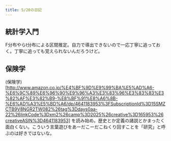 ```yaml
---
title: 5/20の日記
---
```


## 統計学入門

F分布やらt分布による区間推定。自力で導出できないので一応丁寧に追っておく。丁寧に追っても覚えられないんだろうけど。

## 保険学

(保険学)[http://www.amazon.co.jp/%E4%BF%9D%E9%99%BA%E5%AD%A6-%E6%9C%89%E6%96%90%E9%96%A3%E3%83%96%E3%83%83%E3%82%AF%E3%82%B9-%E8%BF%91%E8%A6%8B-%E6%AD%A3%E5%BD%A6/dp/4641183953%3FSubscriptionId%3D15SMZCTB9V8NGR2TW082%26tag%3Ddays0aa-22%26linkCode%3Dxm2%26camp%3D2025%26creative%3D165953%26creativeASIN%3D4641183953] を読み始め。歴史とか定義の諸説とかまったく面白くない。こういう言葉遊びをあーだこーだこねくり回すことを「研究」と呼ぶのは好きではないな。
